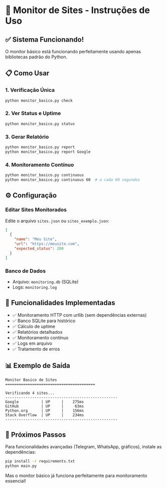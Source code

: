 # 🚀 Monitor de Sites - Instruções de Uso

## ✅ Sistema Funcionando!

O monitor básico está funcionando perfeitamente usando apenas bibliotecas padrão do Python.

## 📋 Como Usar

### 1. Verificação Única
```bash
python monitor_basico.py check
```

### 2. Ver Status e Uptime
```bash
python monitor_basico.py status
```

### 3. Gerar Relatório
```bash
python monitor_basico.py report
python monitor_basico.py report Google
```

### 4. Monitoramento Contínuo
```bash
python monitor_basico.py continuous
python monitor_basico.py continuous 60  # a cada 60 segundos
```

## ⚙️ Configuração

### Editar Sites Monitorados
Edite o arquivo `sites.json` ou `sites_exemplo.json`:

```json
[
  {
    "name": "Meu Site",
    "url": "https://meusite.com",
    "expected_status": 200
  }
]
```

### Banco de Dados
- Arquivo: `monitoring.db` (SQLite)
- Logs: `monitoring.log`

## 🔧 Funcionalidades Implementadas

- ✅ Monitoramento HTTP com urllib (sem dependências externas)
- ✅ Banco SQLite para histórico
- ✅ Cálculo de uptime
- ✅ Relatórios detalhados
- ✅ Monitoramento contínuo
- ✅ Logs em arquivo
- ✅ Tratamento de erros

## 📊 Exemplo de Saída

```
Monitor Basico de Sites
========================================

Verificando 4 sites...
--------------------------------------------------
Google          | UP     |    275ms
GitHub          | UP     |     63ms
Python.org      | UP     |    156ms
Stack Overflow  | UP     |    234ms
--------------------------------------------------
```

## 🚀 Próximos Passos

Para funcionalidades avançadas (Telegram, WhatsApp, gráficos), instale as dependências:

```bash
pip install -r requirements.txt
python main.py
```

Mas o monitor básico já funciona perfeitamente para monitoramento essencial!
